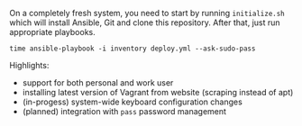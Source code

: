 On a completely fresh system, you need to start by running `initialize.sh`
which will install Ansible, Git and clone this repository.  After that, just
run appropriate playbooks.

    time ansible-playbook -i inventory deploy.yml --ask-sudo-pass

Highlights:
- support for both personal and work user
- installing latest version of Vagrant from website (scraping instead of apt)
- (in-progess) system-wide keyboard configuration changes
- (planned) integration with `pass` password management
